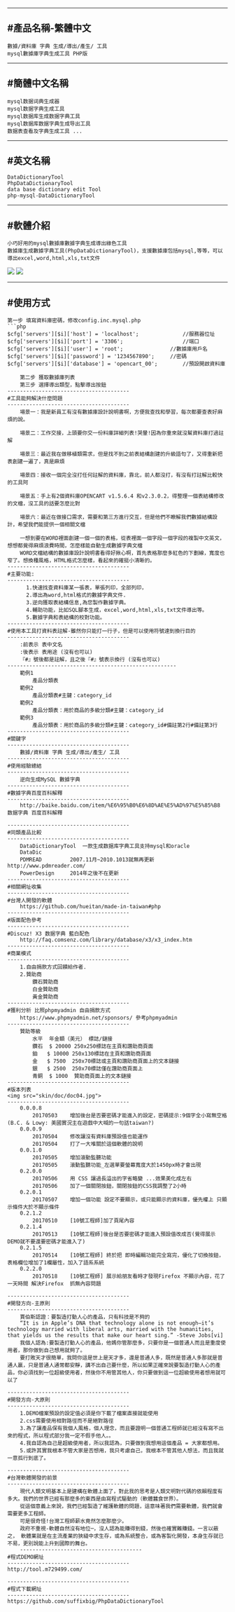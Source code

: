 ﻿---------------------------------------
#產品名稱-繁體中文
---------------------------------------
	數據/資料庫 字典 生成/導出/產生/ 工具
	mysql數據庫字典生成工具 PHP版
---------------------------------------
#簡體中文名稱
---------------------------------------
	mysql数据词典生成器
	mysql数据字典生成工具
	mysql数据库生成数据字典工具
	mysql数据库数据字典生成导出工具
	数据表查看及字典生成工具 ...
---------------------------------------
#英文名稱
---------------------------------------
	DataDictionaryTool
	PhpDataDictionaryTool
	data base dictionary edit Tool
	php-mysql-DataDictionaryTool
---------------------------------------
#軟體介紹
---------------------------------------
	小巧好用的mysql數據庫數據字典生成導出綠色工具
	數據庫生成數據字典工具(PhpDataDictionaryTool)，支援數據庫包括mysql,等等，可以導出excel,word,html,xls,txt文件

<img src="skin/doc/doc02.jpg">
<img src="skin/doc/doc03.jpg">


---------------------------------------
#使用方式
---------------------------------------
	第一步 填寫資料庫密碼，修改config.inc.mysql.php
	```php
	$cfg['servers'][$i]['host'] = 'localhost';          	//服務器位址
	$cfg['servers'][$i]['port'] = '3306';                 	//端口
	$cfg['servers'][$i]['user'] = 'root';            	//數據庫用戶名
	$cfg['servers'][$i]['password'] = '1234567890'; 	//密碼
	$cfg['servers'][$i]['database'] = 'opencart_00';      	//預設開啟資料庫
```
	第二步 獲取數據庫列表
	第三步 選擇導出類型，點擊導出按鈕
---------------------------------------
#工具能夠解決什麼問題
---------------------------------------
	場景一：我是新員工有沒有數據庫設計說明書啊，方便我查找和學習，每次都要查表好麻煩的說。

	場景二：工作交接，上頭要你交一份料庫詳細列表!哭暈!因為你重來就沒幫資料庫打過註解

	場景三：最近我在做移植類需求，但是找不到之前表結構創建的升級語句了，又得重新把表創建一遍了，真是麻煩

	場景四：接收一個完全沒打任何註解的資料庫，靠北，前人都沒打，有沒有打註解比較快的工具阿	

	場景五：手上有2個資料庫OPENCART v1.5.6.4 和v2.3.0.2，得整理一個表結構修改的文檔，沒工具的話要怎麼比對
		
	場景六：最近在做接口需求，需要和第三方進行交互，但是他們不瞭解我們數據結構設計，希望我們能提供一個相關文檔

	一想到要在WORD裡面創建一個一個的表格，從表裡面一個字段一個字段的複製中文英文，想想都覺得麻煩浪費時間，怎麼樣能自動生成數據字典文檔
	WORD文檔結構的數據庫設計說明書看得好揪心啊，首先表格那麼多紅色的下劃線，寬度也窄了。想換種風格，HTML格式怎麼樣，看起來的確挺小清晰的。
---------------------------------------
#主要功能:
---------------------------------------
      1.快速找查資料庫某一張表，單張列印，全部列印，
      2.導出為word,html格式的數據字典文件.      
      3.逆向獲取表結構信息,為您製作數據字典。 
      4.輔助功能，比如SQL腳本生成，excel,word,html,xls,txt文件導出等。
      5.數據字典和表結構的校對功能。
---------------------------------------
#使用本工具打資料表註解-雖然你只能打一行子，但是可以使用符號達到換行目的
---------------------------------------
	:前表示 表中文名
	:後表示 表用途 (沒有也可以)
	『#』號後都是註解，且之後『#』號表示換行 (沒有也可以)
------------------------------------------------------
	範例1
		產品分類表
	範例2
		產品分類表#主鍵：category_id
	範例2
		產品分類表：用於商品的多級分類#主鍵：category_id
	範例3
		產品分類表：用於商品的多級分類#主鍵：category_id#備註第2行#備註第3行
---------------------------------------
#關鍵字
---------------------------------------
	數據/資料庫 字典 生成/導出/產生/ 工具
---------------------------------------
#使用經驗總結
---------------------------------------
	逆向生成MySQL 數據字典
---------------------------------------
#數據字典百度百科解釋
---------------------------------------
	http://baike.baidu.com/item/%E6%95%B0%E6%8D%AE%E5%AD%97%E5%85%B8 数据字典 百度百科解釋

---------------------------------------
#同類產品比較
---------------------------------------
	DataDictionaryTool 	一款生成数据库字典工具支持mysql和oracle
	DataDic
	PDMREAD			2007.11月~2010.1013就無再更新 http://www.pdmreader.com/
	PowerDesign		2014年之後不在更新
---------------------------------------
#相關網址收集
---------------------------------------
#台灣人開發的軟體
	https://github.com/hueitan/made-in-taiwan#php	
---------------------------------------
#版面配色參考
---------------------------------------
#Discuz! X3 数据字典 藍白配色
	http://faq.comsenz.com/library/database/x3/x3_index.htm 
---------------------------------------
#商業模式
---------------------------------------
	1.自由捐款方式回饋給作者.
	2.贊助商
		鑽石贊助商
		白金贊助商
		黃金贊助商
---------------------------------------
#獲利分析 比照phpmyadmin 自由捐款方式
	https://www.phpmyadmin.net/sponsors/ 參考phpmyadmin
---------------------------------------
	贊助等級
		水平	年金額（美元）	標誌/鏈接
		鑽石	$ 20000	250x250標誌在主頁和讚助商頁面
		鉑	$ 10000	250x130標誌在主頁和讚助商頁面
		金	$ 7500	250x70標誌或主頁和讚助商頁面上的文本鏈接
		銀	$ 2500	250x70標誌僅在讚助商頁面上
		青銅	$ 1000	贊助商頁面上的文本鏈接
---------------------------------------
#版本列表
<img src="skin/doc/doc04.jpg">
---------------------------------------
	0.0.0.8	
		20170503	增加後台是否要密碼才能進入的設定，密碼提示:9個字全小寫無空格(B.C. & Lowy: 美國實況主在遊戲中大喊的一句話taiwan?)
	0.0.0.9
		20170504	修改讓沒有資料庫預設值也能運作
		20170504	打了一大堆關於這個軟體的說明
	0.0.1.0
		20170505	增加滾動監聽功能
		20170505	滾動監聽功能_左選單要螢幕寬度大於1450px時才會出現
	0.2.0.0
		20170506	用 CSS 讓過長溢出的字省略變 ...效果美化成左右
		20170506	加了一個關閉按鈕，關閉按鈕的CSS我調整了2小時
	0.2.0.1
		20170507 	增加一個功能 設定不要顯示，或只能顯示的資料庫，優先權上 只顯示條件大於不顯示條件
	0.2.1.2
		20170510	[10號工程師]加了頁尾內容
	0.2.1.4
		20170513	[10號工程師]後台是否要密碼才能進入預設值改成否(覺得展示DEMO就不要還要密碼才能進入了)
	0.2.1.5
		20170514	[10號工程師] 終於把 即時編輯功能完全寫完，優化了切換按鈕，表格欄位增加了1欄屬性，加入了語系系統
	0.2.2.0
		20170518	[10號工程師] 展示給朋友看時才發現Firefox 不顯示內容，花了一天時間 解決Firefox  抓無內容問題

---------------------------------------
#開發方向-主原則
---------------------------------------	
	賈伯斯認證：要製造打動人心的產品，只有科技是不夠的
	“It is in Apple’s DNA that technology alone is not enough—it’s technology married with liberal arts, married with the humanities, that yields us the results that make our heart sing.” -Steve Jobs[vi]
	我個人認為:要製造打動人心的產品，他媽你管那麼多，只要你是一個普通人而且是重度使用者，那你做到自己想用就夠了。
	要打敗天才很簡單，我問你這是世上是天才多，還是普通人多，既然是普通人多那就是普通人贏，只是普通人通常都安靜，講不出自己要什麼，所以如果正確來說要製造打動人心的產品，你必須找到一位超級使用者，然後你不用管其他人，你只要做到這一位超級使用者想用就可以了

---------------------------------------
#開發方向-大原則
---------------------------------------	
	1.DEMO檔案預設的設定值必須是你下載了檔案直接就能使用
	2.css需要使用相對路徑而不是絕對路徑
	3.為了讓產品保有我個人風格，個人理念，而且要證明一個普通工程師就已經沒有寫不出來的程式，所以程式部分我一定不假手他人。。
	4.我自認為自己是超級使用者，所以我認為，只要做到我想用這個產品 = 大家都想用。
	5.或許其實我根本不管大家是否想用，我只考慮自己，我根本不管其他人想法，而且我就一意孤行到底了。
	
---------------------------------------
#台灣軟體開發的前景
---------------------------------------	
	現代人類文明基本上是建構在軟體上面了，對此我的思考是人類文明對代碼的依賴程度有多大。我們的世界已經有那麼多的東西是由寫程式驅動的（軟體蠶食世界）。
	從這個意義上來說，我們已經製造了維護軟體的問題，這意味著我們需要軟體，我們就會需要更多工程師。
	可是很奇怪!台灣工程師薪水竟然怎麼那麼少。
	政府不重視-軟體自然沒有地位─，沒人認為能賺得到錢，然後也確實難賺錢。一言以蔽之， 軟體業就是在主流產業的狹縫中求生存，或為系統整合，或為客製化開發，本身生存就已不易，更別說能上升到國際的舞台。
	---------------------------------------
#程式DEMO網址
---------------------------------------
http://tool.m729499.com/

---------------------------------------
#程式下載網址
---------------------------------------
https://github.com/suffixbig/PhpDataDictionaryTool
